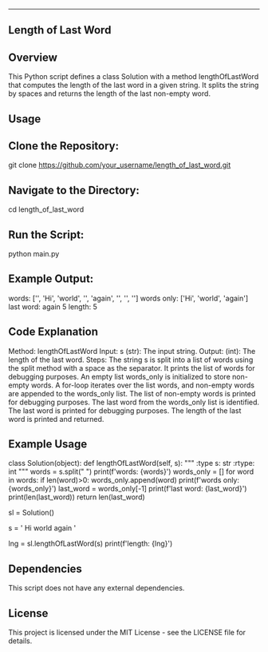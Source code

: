------------------------
Length of Last Word
--------------------------
Overview
-------------------------
This Python script defines a class Solution with a method lengthOfLastWord that computes the length of the last word in a given string. It splits the string by spaces and returns the length of the last non-empty word.

Usage
-------------------------
Clone the Repository:
-----------------------
git clone https://github.com/your_username/length_of_last_word.git

Navigate to the Directory:
---------------------------------
cd length_of_last_word

Run the Script:
---------------------------------
python main.py

Example Output:
---------------------------------
words: ['', 'Hi', 'world', '', 'again', '', '', '']
words only: ['Hi', 'world', 'again']
last word: again
5
length: 5

Code Explanation
--------------------------
Method: lengthOfLastWord
Input:
s (str): The input string.
Output:
(int): The length of the last word.
Steps:
The string s is split into a list of words using the split method with a space as the separator.
It prints the list of words for debugging purposes.
An empty list words_only is initialized to store non-empty words.
A for-loop iterates over the list words, and non-empty words are appended to the words_only list.
The list of non-empty words is printed for debugging purposes.
The last word from the words_only list is identified.
The last word is printed for debugging purposes.
The length of the last word is printed and returned.

Example Usage
--------------------------------
class Solution(object):
    def lengthOfLastWord(self, s):
        """ 
        :type s: str
        :rtype: int
        """
        words = s.split(" ")
        print(f'words: {words}')
        words_only = []
        for word in words:
            if len(word)>0:
                words_only.append(word)
        print(f'words only: {words_only}')
        last_word = words_only[-1]
        print(f'last word: {last_word}')
        print(len(last_word))
        return len(last_word)
    

sl = Solution()

s = ' Hi world  again   '

lng = sl.lengthOfLastWord(s)
print(f'length: {lng}')

Dependencies
----------------------------
This script does not have any external dependencies.

License
------------------------------
This project is licensed under the MIT License - see the LICENSE file for details.


